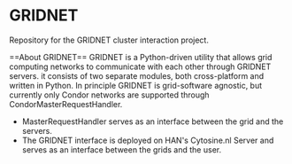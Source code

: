 GRIDNET
=======
Repository for the GRIDNET cluster interaction project.

==About GRIDNET==
GRIDNET is a Python-driven utility that allows grid computing networks to communicate
with each other through GRIDNET servers. it consists of two separate modules, both
cross-platform and written in Python. In principle GRIDNET is grid-software agnostic,
but currently only Condor networks are supported through CondorMasterRequestHandler.

* MasterRequestHandler serves as an interface between the grid and the servers.
* The GRIDNET interface is deployed on HAN's Cytosine.nl Server and serves as an
interface between the grids and the user.
